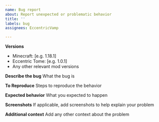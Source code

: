 ```yaml
---
name: Bug report
about: Report unexpected or problematic behavior
title: ''
labels: bug
assignees: EccentricVamp

---
```


**Versions**
 - Minecraft: [e.g. 1.18.1]
 - Eccentric Tome: [e.g. 1.0.1]
 - Any other relevant mod versions

**Describe the bug**
What the bug is

**To Reproduce**
Steps to reproduce the behavior

**Expected behavior**
What you expected to happen

**Screenshots**
If applicable, add screenshots to help explain your problem

**Additional context**
Add any other context about the problem

